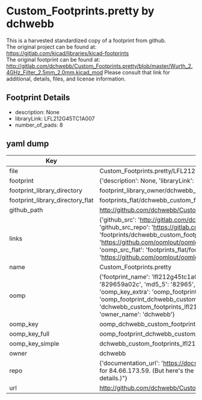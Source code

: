 # Custom_Footprints.pretty by dchwebb  
This is a harvested standardized copy of a footprint from github.  
The original project can be found at:  
https://gitlab.com/kicad/libraries/kicad-footprints  
The original footprint can be found at:
http://gitlab.com/dchwebb/Custom_Footprints.pretty/blob/master/Wurth_2.4GHz_Filter_2.5mm_2.0mm.kicad_mod
Please consult that link for additional, details, files, and license information.  
## Footprint Details
* description: None  
* libraryLink: LFL212G45TC1A007  
* number_of_pads: 8  
## yaml dump  
| Key | Value |  
| --- | --- |  
| file | Custom_Footprints.pretty/LFL212G45TC1A007.kicad_mod |  
| footprint | {'description': None, 'libraryLink': 'LFL212G45TC1A007', 'number_of_pads': 8} |  
| footprint_library_directory | footprint_library_owner/dchwebb_Custom_Footprints.pretty |  
| footprint_library_directory_flat | footprints_flat/dchwebb_custom_footprints_lfl212g45tc1a007/working |  
| github_path | http://github.com/dchwebb/Custom_Footprints.pretty/blob/master/LFL212G45TC1A007.kicad_mod |  
| links | {'github_src': 'http://gitlab.com/dchwebb/Custom_Footprints.pretty/blob/master/Wurth_2.4GHz_Filter_2.5mm_2.0mm.kicad_mod', 'github_src_repo': 'https://gitlab.com/kicad/libraries/kicad-footprints', 'oomp_bot': 'footprints/dchwebb_custom_footprints_lfl212g45tc1a007/working', 'oomp_bot_github': 'https://github.com/oomlout/oomlout_oomp_footprint_bot/tree/main/footprints/dchwebb_custom_footprints_lfl212g45tc1a007/working', 'oomp_src_flat': 'footprints_flat/footprints_flat/dchwebb_custom_footprints_lfl212g45tc1a007/working', 'oomp_src_flat_github': 'https://github.com/oomlout/oomlout_oomp_footprint_src/tree/main/footprints_flat/dchwebb_custom_footprints_lfl212g45tc1a007/working'} |  
| name | Custom_Footprints.pretty |  
| oomp | {'footprint_name': 'lfl212g45tc1a007', 'library_name': 'custom_footprints', 'md5': '829659a02c2767de7d440f2cf83b8681', 'md5_10': '829659a02c', 'md5_5': '82965', 'md5_6': '829659', 'oomp_key': 'oomp_dchwebb_custom_footprints_lfl212g45tc1a007', 'oomp_key_extra': 'oomp_footprint_dchwebb_custom_footprints_lfl212g45tc1a007', 'oomp_key_full': 'oomp_footprint_dchwebb_custom_footprints_lfl212g45tc1a007_829659', 'oomp_key_simple': 'dchwebb_custom_footprints_lfl212g45tc1a007', 'original_filename': 'Custom_Footprints.pretty/LFL212G45TC1A007.kicad_mod', 'owner_name': 'dchwebb'} |  
| oomp_key | oomp_dchwebb_custom_footprints_lfl212g45tc1a007 |  
| oomp_key_full | oomp_footprint_dchwebb_custom_footprints_lfl212g45tc1a007 |  
| oomp_key_simple | dchwebb_custom_footprints_lfl212g45tc1a007 |  
| owner | dchwebb |  
| repo | {'documentation_url': 'https://docs.github.com/rest/overview/resources-in-the-rest-api#rate-limiting', 'message': "API rate limit exceeded for 84.66.173.59. (But here's the good news: Authenticated requests get a higher rate limit. Check out the documentation for more details.)"} |  
| url | http://github.com/dchwebb/Custom_Footprints.pretty |  


